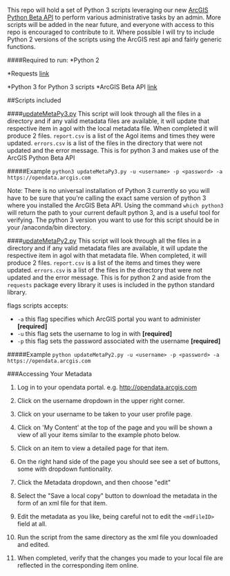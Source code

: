 This repo will hold a set of Python 3 scripts leveraging our new [ArcGIS Python Beta API](https://developers.arcgis.com/python/) to perform various administrative tasks by an admin. More scripts will be added in the near future, and everyone with access to this repo is encouraged to contribute to it. Where possible I will try to include Python 2 versions of the scripts using the ArcGIS rest api and fairly generic functions.

####Required to run:
*Python 2

*Requests [link](http://docs.python-requests.org/en/master/)


*Python 3 for Python 3 scripts
*ArcGIS Beta API [link](https://developers.arcgis.com/python/guide/Install-and-set-up/)

##Scripts included

####[updateMetaPy3.py](https://github.com/ArcGIS/python-admin/blob/master/updateMetaPy3.py)
This script will look through all the files in a directory and if any valid metadata files are available, it will update that respective item in agol with the local metadata file. When completed it will produce 2 files. `report.csv` is a list of the Agol items and times they were updated. `errors.csv` is a list of the files in the directory that were not updated and the error message. This is for python 3 and makes use of the ArcGIS Python Beta API

#####Example
`python3 updateMetaPy3.py -u <username> -p <password> -a https://opendata.arcgis.com`

Note: There is no universal installation of Python 3 currently so you will have to be sure that you're calling the exact same version of python 3 where you installed the ArcGIS Beta API. Using the command `which python3` will return the path to your current default python 3, and is a useful tool for verifying. The python 3 version you want to use for this script should be in your /anaconda/bin directory.



####[updateMetaPy2.py](https://github.com/ArcGIS/python-admin/blob/master/updateMetaPy2.py)
This script will look through all the files in a directory and if any valid metadata files are available, it will update the respective item in agol with that metadata file. When completed, it will produce 2 files. `report.csv` is a list of the items and times they were updated. `errors.csv` is a list of the files in the directory that were not updated and the error message. This is for python 2 and aside from the `requests` package every library it uses is included in the python standard library.




flags scripts accepts:  
  * `-a` this flag specifies which ArcGIS portal you want to administer __[required]__    
  * `-u` this flag sets the username to log in with __[required]__    
  * `-p` this flag sets the password associated with the username __[required]__    


#####Example 
`python updateMetaPy2.py -u <username> -p <password> -a https://opendata.arcgis.com`




###Accessing Your Metadata
1. Log in to your opendata portal.
	e.g. http://opendata.arcgis.com

1. Click on the username dropdown in the upper right corner.
1. Click on your username to be taken to your user profile page.
1. Click on 'My Content' at the top of the page and you will be shown a view of all your items similar to the example photo below.
1. Click on an item to view a detailed page for that item. 
1. On the right hand side of the page you should see see a set of buttons, some with dropdown funtionality. 
1. Click the Metadata dropdown, and then choose "edit"
1. Select the "Save a local copy" button to download the metadata in the form of an xml file for that item.
1. Edit the metadata as you like, being careful not to edit the `<mdFileID>` field at all.
1. Run the script from the same directory as the xml file you downloaded and edited.
1. When completed, verify that the changes you made to your local file are reflected in the corresponding item online.

